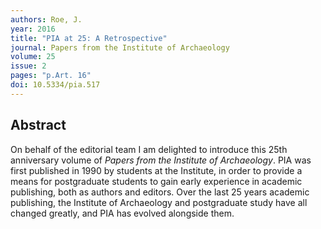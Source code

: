 ```yaml
---
authors: Roe, J.
year: 2016
title: "PIA at 25: A Retrospective"
journal: Papers from the Institute of Archaeology
volume: 25
issue: 2
pages: "p.Art. 16"
doi: 10.5334/pia.517
---
```


## Abstract

On behalf of the editorial team I am delighted to introduce this 25th anniversary volume of *Papers from the Institute of Archaeology*. PIA was first published in 1990 by students at the Institute, in order to provide a means for postgraduate students to gain early experience in academic publishing, both as authors and editors. Over the last 25 years academic publishing, the Institute of Archaeology and postgraduate study have all changed greatly, and PIA has evolved alongside them.

